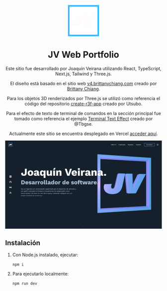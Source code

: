 <div align="center">
  <img alt="Logo" src="public/my_logos/android-icon-192x192.png" width="100" />
</div>
<h1 align="center">
  JV Web Portfolio
</h1>
<p align="center">
    Este sitio fue desarrollado por Joaquín Veirana utilizando React, TypeScript, Next.js, Tailwind y Three.js.
</p>
<p align="center">
    El diseño está basado en el sitio web <a href="https://v4.brittanychiang.com/" target="_blank">v4.brittanychiang.com</a> creado por  <a href="https://brittanychiang.com/" target="_blank">Brittany Chiang</a>.
</p>

<p align="center">
    Para los objetos 3D renderizados por Three.js se utilizó como referencia el código del repositorio <a href="https://github.com/utsuboco/create-r3f-app" target="_blank">create-r3f-app</a> creado por Utsubo.
</p>

<p align="center">
    Para el efecto de texto de terminal de comandos en la sección principal fue tomado como referencia el ejemplo <a href="https://codepen.io/Tbgse/pen/dYaJyJTerminal" target="_blank">Terminal Text Effect</a> creado por @Tbgse.
</p>

<p align="center">
    Actualmente este sitio se encuentra desplegado en Vercel <a href="https://joaquinveirana.vercel.app/" target="_blank">acceder aquí</a>.
</p>

<div align="center">
  <img alt="Logo" src="public/projects/jv_web_portfolio_cover.webp" />
</div>

## Instalación

1. Con Node.js instalado, ejecutar:

   ```
   npm i
   ```

2. Para ejecutarlo localmente:

   ```
   npm run dev
   ```
